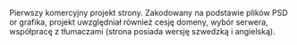 Pierwszy komercyjny projekt strony. Zakodowany na podstawie plików PSD or grafika, projekt uwzględniał również cesję domeny, wybór serwera, współpracę z tłumaczami (strona posiada wersję szwedzką i angielską).
